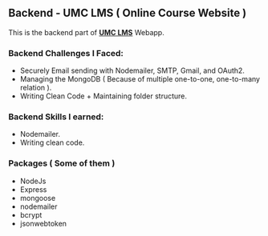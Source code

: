 ## Backend - UMC LMS ( Online Course Website )

This is the backend part of **[UMC LMS](https://github.com/shahriar-programmer/umc-lms)** Webapp.

### Backend Challenges I Faced:
- Securely Email sending with Nodemailer, SMTP, Gmail, and OAuth2.
- Managing the MongoDB ( Because of multiple one-to-one, one-to-many relation ).
- Writing Clean Code + Maintaining folder structure.

### Backend Skills I earned:
- Nodemailer.
- Writing clean code.

### Packages ( Some of them )
- NodeJs
- Express
- mongoose
- nodemailer
- bcrypt
- jsonwebtoken